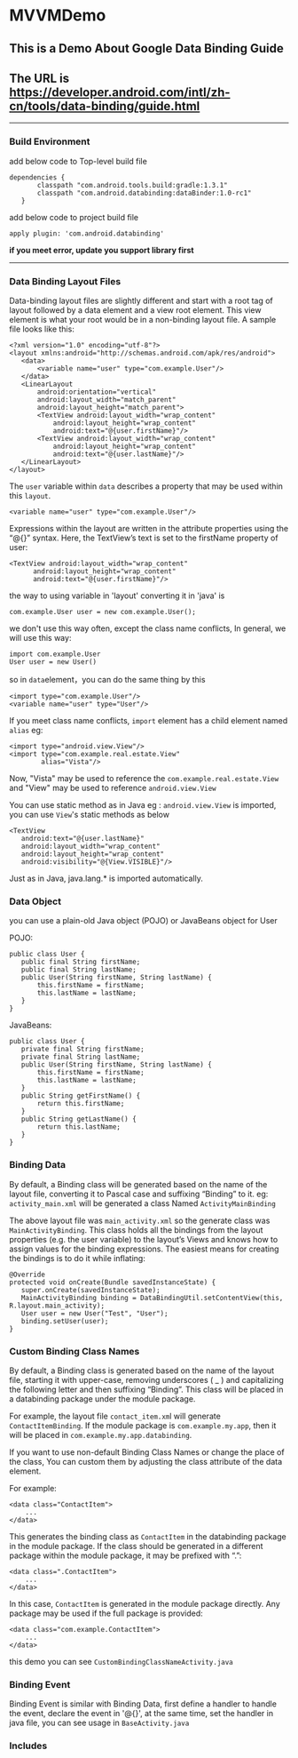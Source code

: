 # MVVMDemo
## This is a Demo About Google Data Binding Guide
## The URL is https://developer.android.com/intl/zh-cn/tools/data-binding/guide.html

---

### Build Environment

add below code to Top-level build file

    dependencies {
           classpath "com.android.tools.build:gradle:1.3.1"
           classpath "com.android.databinding:dataBinder:1.0-rc1"
       }

add below code to project build file

    apply plugin: 'com.android.databinding'

**if you meet error, update you support library first**

---

### Data Binding Layout Files

Data-binding layout files are slightly different and start with a root tag of layout
followed by a data element and a view root element.
This view element is what your root would be in a non-binding layout file.
A sample file looks like this:

    <?xml version="1.0" encoding="utf-8"?>
    <layout xmlns:android="http://schemas.android.com/apk/res/android">
       <data>
           <variable name="user" type="com.example.User"/>
       </data>
       <LinearLayout
           android:orientation="vertical"
           android:layout_width="match_parent"
           android:layout_height="match_parent">
           <TextView android:layout_width="wrap_content"
               android:layout_height="wrap_content"
               android:text="@{user.firstName}"/>
           <TextView android:layout_width="wrap_content"
               android:layout_height="wrap_content"
               android:text="@{user.lastName}"/>
       </LinearLayout>
    </layout>     

The `user` variable within `data` describes a property that may be used within this `layout`.

    <variable name="user" type="com.example.User"/>    

Expressions within the layout are written in the attribute properties using the “@{}” syntax.
Here, the TextView’s text is set to the firstName property of user:

    <TextView android:layout_width="wrap_content"
          android:layout_height="wrap_content"
          android:text="@{user.firstName}"/>    


the way to using variable in 'layout' converting it in 'java' is

    com.example.User user = new com.example.User();

we don't use this way often, except the class name conflicts,
In general, we will use this way:

    import com.example.User
    User user = new User()

so in `data`element，you can do the same thing by this

    <import type="com.example.User"/>
    <variable name="user" type="User"/>

If you meet class name conflicts, `import` element has a child element named `alias`
eg:

    <import type="android.view.View"/>
    <import type="com.example.real.estate.View"
            alias="Vista"/>

Now, "Vista" may be used to reference the `com.example.real.estate.View`
and "View" may be used to reference `android.view.View`

You can use static method as in Java
eg :  `android.view.View` is imported, you can use `View`'s static methods as below

    <TextView
       android:text="@{user.lastName}"
       android:layout_width="wrap_content"
       android:layout_height="wrap_content"
       android:visibility="@{View.VISIBLE}"/>     

Just as in Java, java.lang.* is imported automatically.

### Data Object

you can use a plain-old Java object (POJO) or JavaBeans object for User

POJO:

    public class User {
       public final String firstName;
       public final String lastName;
       public User(String firstName, String lastName) {
           this.firstName = firstName;
           this.lastName = lastName;
       }
    }     

JavaBeans:

    public class User {
       private final String firstName;
       private final String lastName;
       public User(String firstName, String lastName) {
           this.firstName = firstName;
           this.lastName = lastName;
       }
       public String getFirstName() {
           return this.firstName;
       }
       public String getLastName() {
           return this.lastName;
       }
    }     

### Binding Data

By default, a Binding class will be generated based on the name of the layout file,
converting it to Pascal case and suffixing “Binding” to it.
eg: `activity_main.xml` will be generated a class Named `ActivityMainBinding`

The above layout file was `main_activity.xml` so the generate class was `MainActivityBinding`.
This class holds all the bindings from the layout properties (e.g. the user variable)
to the layout’s Views and knows how to assign values for the binding expressions.
The easiest means for creating the bindings is to do it while inflating:

    @Override
    protected void onCreate(Bundle savedInstanceState) {
       super.onCreate(savedInstanceState);
       MainActivityBinding binding = DataBindingUtil.setContentView(this, R.layout.main_activity);
       User user = new User("Test", "User");
       binding.setUser(user);
    }     

### Custom Binding Class Names
By default, a Binding class is generated based on the name of the layout file,
starting it with upper-case, removing underscores ( _ ) and
capitalizing the following letter and then suffixing “Binding”.
This class will be placed in a databinding package under the module package.

For example, the layout file `contact_item.xm`l will generate `ContactItemBinding`.
If the module package is `com.example.my.app`,
then it will be placed in `com.example.my.app.databinding`.

If you want to use non-default Binding Class Names or change the place of the class,
You can custom them by adjusting the class attribute of the data element.

For example:

    <data class="ContactItem">
        ...
    </data>     

This generates the binding class as `ContactItem` in the databinding package in the module package.
If the class should be generated in a different package within the module package,
it may be prefixed with “.”:

    <data class=".ContactItem">
        ...
    </data>     

In this case, `ContactItem` is generated in the module package directly.
Any package may be used if the full package is provided:

    <data class="com.example.ContactItem">
        ...
    </data>     

this demo you can see `CustomBindingClassNameActivity.java`

### Binding Event

Binding Event is similar with Binding Data, first define a handler to handle the event,
declare the event in '@{}', at the same time, set the handler in java file,
you can see usage in `BaseActivity.java`


### Includes

